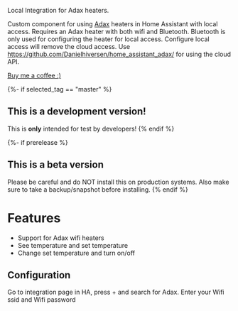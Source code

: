 Local Integration for Adax heaters.

Custom component for using [Adax](https://adax.no/en/) heaters in Home Assistant with local access.
Requires an Adax heater with both wifi and Bluetooth. Bluetooth is only used for configuring the heater for local access.
Configure local access will remove the cloud access. Use https://github.com/Danielhiversen/home_assistant_adax/ for using the cloud API.

[Buy me a coffee :)](http://paypal.me/dahoiv)


{%- if selected_tag == "master" %}
## This is a development version!
This is **only** intended for test by developers!
{% endif %}

{%- if prerelease %}
## This is a beta version
Please be careful and do NOT install this on production systems. Also make sure to take a backup/snapshot before installing.
{% endif %}

# Features
- Support for Adax wifi heaters
- See temperature and set temperature
- Change set temperature and turn on/off

## Configuration
Go to integration page in HA, press + and search for Adax. Enter your Wifi ssid and Wifi password
